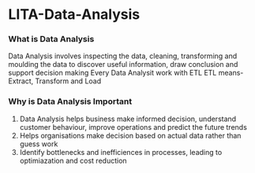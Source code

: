 # LITA-Data-Analysis

### What is Data Analysis

Data Analysis involves inspecting the data, cleaning, transforming and moulding the data to discover useful information, draw conclusion and support decision making
Every Data Analysit work with ETL
ETL means- Extract, Transform and Load

### Why is Data Analysis Important
1. Data Analysis helps business make informed decision, understand customer behaviour, improve operations and predict the future trends
2. Helps organisations make decision based on actual data rather than guess work
3. Identify bottlenecks and inefficiences in processes, leading to optimiazation and cost reduction
